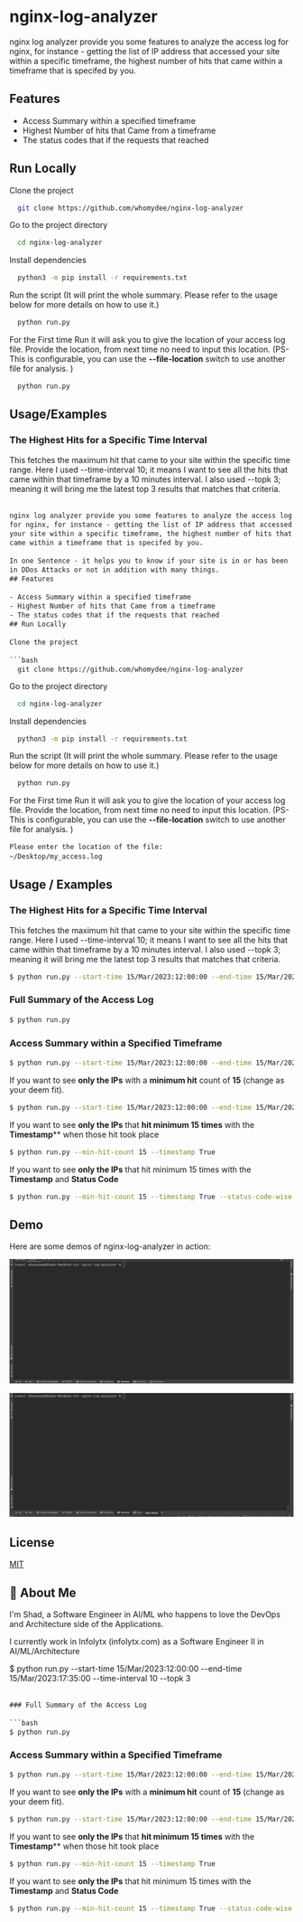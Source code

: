 # nginx-log-analyzer

nginx log analyzer provide you some features to analyze the access log for nginx, for instance - getting the list of IP address that accessed your site within a specific timeframe, the highest number of hits that came within a timeframe that is specifed by you.
## Features

- Access Summary within a specified timeframe
- Highest Number of hits that Came from a timeframe
- The status codes that if the requests that reached
## Run Locally

Clone the project

```bash
  git clone https://github.com/whomydee/nginx-log-analyzer
```

Go to the project directory

```bash
  cd nginx-log-analyzer
```

Install dependencies

```bash
  python3 -m pip install -r requirements.txt
```

Run the script (It will print the whole summary. Please refer to the usage below for more details on how to use it.)

```bash
  python run.py
```
For the First time Run it will ask you to give the location of your access log file. Provide the location, from next
time no need to input this location. (PS- This is configurable, you can use the **--file-location** switch to use another
file for analysis. )

```bash
  python run.py
```

## Usage/Examples

### The Highest Hits for a Specific Time Interval

This fetches the maximum hit that came to your site within the specific time range. Here I used --time-interval 10; it 
means I want to see all the hits that came within that timeframe by a 10 minutes interval. I also used --topk 3;
meaning it will bring me the latest top 3 results that matches that criteria.

```basha# nginx-log-analyzer

nginx log analyzer provide you some features to analyze the access log for nginx, for instance - getting the list of IP address that accessed your site within a specific timeframe, the highest number of hits that came within a timeframe that is specifed by you.

In one Sentence - it helps you to know if your site is in or has been in DDos Attacks or not in addition with many things.
## Features

- Access Summary within a specified timeframe
- Highest Number of hits that Came from a timeframe
- The status codes that if the requests that reached
## Run Locally

Clone the project

```bash
  git clone https://github.com/whomydee/nginx-log-analyzer
```

Go to the project directory

```bash
  cd nginx-log-analyzer
```

Install dependencies

```bash
  python3 -m pip install -r requirements.txt
```

Run the script (It will print the whole summary. Please refer to the usage below for more details on how to use it.)

```bash
  python run.py
```
For the First time Run it will ask you to give the location of your access log file. Provide the location, from next
time no need to input this location. (PS- This is configurable, you can use the **--file-location** switch to use another
file for analysis. )

```bash
Please enter the location of the file:
~/Desktop/my_access.log
```
## Usage / Examples

### The Highest Hits for a Specific Time Interval

This fetches the maximum hit that came to your site within the specific time range. Here I used --time-interval 10; it 
means I want to see all the hits that came within that timeframe by a 10 minutes interval. I also used --topk 3;
meaning it will bring me the latest top 3 results that matches that criteria.

```bash
$ python run.py --start-time 15/Mar/2023:12:00:00 --end-time 15/Mar/2023:17:35:00 --time-interval 10 --topk 3
```

### Full Summary of the Access Log

```bash
$ python run.py
```

### Access Summary within a Specified Timeframe

```bash
$ python run.py --start-time 15/Mar/2023:12:00:00 --end-time 15/Mar/2023:17:35:00
```
If you want to see **only the IPs** with a **minimum hit** count of **15** (change as your deem fit).

```bash
$ python run.py --start-time 15/Mar/2023:12:00:00 --end-time 15/Mar/2023:17:35:00 --min-hit-count 15
```

If you want to see **only the IPs** that **hit minimum 15 times** with the **Timestamp**** when those hit took place

```bash
$ python run.py --min-hit-count 15 --timestamp True
```

If you want to see **only the IPs** that hit minimum 15 times with the **Timestamp** and **Status Code**

```bash
$ python run.py --min-hit-count 15 --timestamp True --status-code-wise True
```
## Demo

Here are some demos of nginx-log-analyzer in action:

![Alt Text](https://github.com/whomydee/nginx-log-analyzer/blob/main/assets/demo-1.gif)


![Alt Text](https://github.com/whomydee/nginx-log-analyzer/blob/main/assets/demo-2.gif)


## License

[MIT](https://choosealicense.com/licenses/mit/)


## 🚀 About Me
I'm Shad, a Software Engineer in AI/ML who happens to love the DevOps and Architecture side of the Applications.

I currently work in Infolytx (infolytx.com) as a Software Engineer II in AI/ML/Architecture 


$ python run.py --start-time 15/Mar/2023:12:00:00 --end-time 15/Mar/2023:17:35:00 --time-interval 10 --topk 3
```

### Full Summary of the Access Log

```bash
$ python run.py
```

### Access Summary within a Specified Timeframe

```bash
$ python run.py --start-time 15/Mar/2023:12:00:00 --end-time 15/Mar/2023:17:35:00
```
If you want to see **only the IPs** with a **minimum hit** count of **15** (change as your deem fit).

```bash
$ python run.py --start-time 15/Mar/2023:12:00:00 --end-time 15/Mar/2023:17:35:00 --min-hit-count 15
```

If you want to see **only the IPs** that **hit minimum 15 times** with the **Timestamp**** when those hit took place

```bash
$ python run.py --min-hit-count 15 --timestamp True
```

If you want to see **only the IPs** that hit minimum 15 times with the **Timestamp** and **Status Code**

```bash
$ python run.py --min-hit-count 15 --timestamp True --status-code-wise True
```